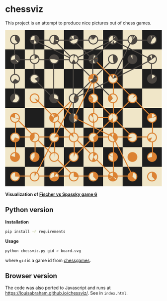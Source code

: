 # chessviz

This project is an attempt to produce nice pictures out of chess games.

![Fischer vs Spassky game 6](1044366.svg)

**Visualization of [Fischer vs Spassky game 6](https://www.chessgames.com/perl/chessgame?gid=1044366)**

## Python version

**Installation**

```sh
pip install -r requirements
```

**Usage**

```sh
python chessviz.py gid > board.svg
```

where `gid` is a game id from [chessgames](https://www.chessgames.com/).

## Browser version

The code was also ported to Javascript and runs at <https://louisabraham.github.io/chessviz/>. See in `index.html`.

